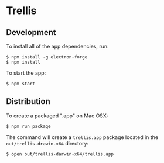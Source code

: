 # Trellis

## Development

To install all of the app dependencies, run:

    $ npm install -g electron-forge
    $ npm install

To start the app:

    $ npm start

## Distribution

To create a packaged ".app" on Mac OSX:

    $ npm run package

The command will create a `trellis.app` package located in the `out/trellis-drawin-x64` directory:

    $ open out/trellis-darwin-x64/trellis.app

